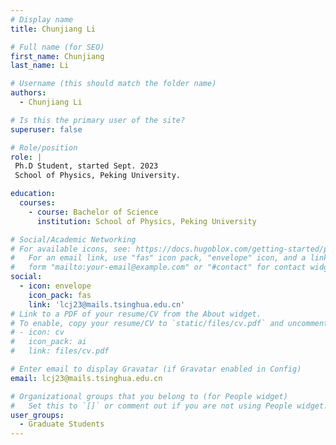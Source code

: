 ```yaml
---
# Display name
title: Chunjiang Li

# Full name (for SEO)
first_name: Chunjiang 
last_name: Li

# Username (this should match the folder name)
authors:
  - Chunjiang Li

# Is this the primary user of the site?
superuser: false

# Role/position
role: |
 Ph.D Student, started Sept. 2023
 School of Physics, Peking University.

education:
  courses:
    - course: Bachelor of Science
      institution: School of Physics, Peking University

# Social/Academic Networking
# For available icons, see: https://docs.hugoblox.com/getting-started/page-builder/#icons
#   For an email link, use "fas" icon pack, "envelope" icon, and a link in the
#   form "mailto:your-email@example.com" or "#contact" for contact widget.
social:
  - icon: envelope
    icon_pack: fas
    link: 'lcj23@mails.tsinghua.edu.cn'
# Link to a PDF of your resume/CV from the About widget.
# To enable, copy your resume/CV to `static/files/cv.pdf` and uncomment the lines below.
# - icon: cv
#   icon_pack: ai
#   link: files/cv.pdf

# Enter email to display Gravatar (if Gravatar enabled in Config)
email: lcj23@mails.tsinghua.edu.cn

# Organizational groups that you belong to (for People widget)
#   Set this to `[]` or comment out if you are not using People widget.
user_groups:
  - Graduate Students
---
```

